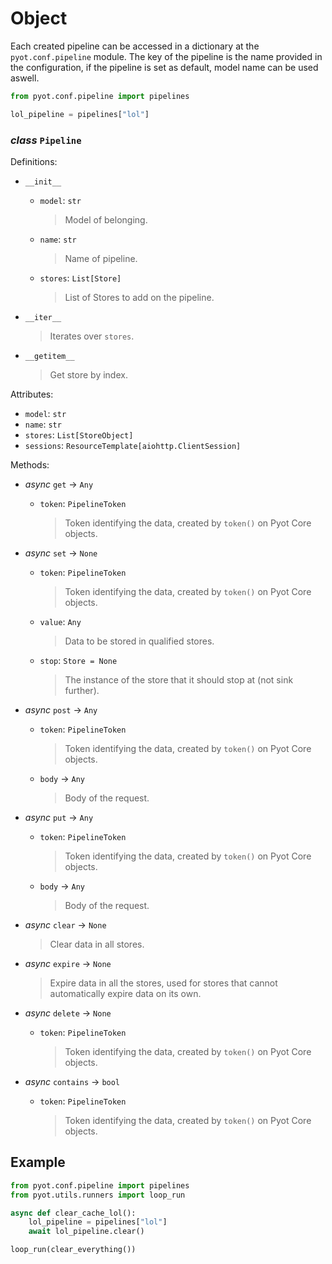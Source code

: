 # Object

Each created pipeline can be accessed in a dictionary at the `pyot.conf.pipeline` module. The key of the pipeline is the name provided in the configuration, if the pipeline is set as default, model name can be used aswell.

```python
from pyot.conf.pipeline import pipelines

lol_pipeline = pipelines["lol"]
```

### _class_ `Pipeline`

Definitions:

* `__init__`
  - `model`: `str`
    > Model of belonging.
  - `name`: `str`
    > Name of pipeline.
  - `stores`: `List[Store]`
    > List of Stores to add on the pipeline.

* `__iter__`
  > Iterates over `stores`.

* `__getitem__`
  > Get store by index.

Attributes:

* `model`: `str`
* `name`: `str`
* `stores`: `List[StoreObject]`
* `sessions`: `ResourceTemplate[aiohttp.ClientSession]`

Methods:

* _async_ `get` -> `Any`
  - `token`: `PipelineToken`
    > Token identifying the data, created by `token()` on Pyot Core objects.

* _async_ `set` -> `None`
  - `token`: `PipelineToken`
    > Token identifying the data, created by `token()` on Pyot Core objects.
  - `value`: `Any`
    > Data to be stored in qualified stores.
  - `stop`: `Store = None`
    > The instance of the store that it should stop at (not sink further).

* _async_ `post` -> `Any`
  - `token`: `PipelineToken`
    > Token identifying the data, created by `token()` on Pyot Core objects.
  - `body` -> `Any`
    > Body of the request.

* _async_ `put` -> `Any`
  - `token`: `PipelineToken`
    > Token identifying the data, created by `token()` on Pyot Core objects.
  - `body` -> `Any`
    > Body of the request.

* _async_ `clear` -> `None`
  > Clear data in all stores.

* _async_ `expire` -> `None`
  > Expire data in all the stores, used for stores that cannot automatically expire data on its own.

* _async_ `delete` -> `None`
  - `token`: `PipelineToken`
    > Token identifying the data, created by `token()` on Pyot Core objects.

* _async_ `contains` -> `bool`
  - `token`: `PipelineToken`
    > Token identifying the data, created by `token()` on Pyot Core objects.

## Example

```python
from pyot.conf.pipeline import pipelines
from pyot.utils.runners import loop_run

async def clear_cache_lol():
    lol_pipeline = pipelines["lol"]
    await lol_pipeline.clear()

loop_run(clear_everything())
```
